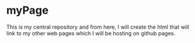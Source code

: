 # myPage
This is my central repository and from here, I will create the html that will link to my other web pages which I will be hosting on github pages.
